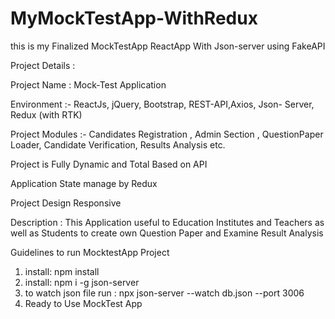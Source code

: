 # MyMockTestApp-WithRedux
this is my Finalized MockTestApp ReactApp With Json-server using FakeAPI 

Project Details :

Project Name : Mock-Test Application

Environment :- ReactJs, jQuery, Bootstrap, REST-API,Axios, Json- Server, Redux (with RTK)

Project Modules :- Candidates Registration ,
Admin Section , QuestionPaper Loader, Candidate
Verification, Results Analysis etc.

Project is Fully Dynamic and Total Based on API

Application State manage by Redux

Project Design Responsive 

Description :  This Application useful to Education
Institutes and  Teachers as well as Students to create
own Question Paper and Examine Result Analysis



Guidelines to run MocktestApp Project

1. install: npm install
2. install: npm i -g json-server
3. to watch json file run : npx json-server --watch db.json --port 3006
4. Ready to Use MockTest App
